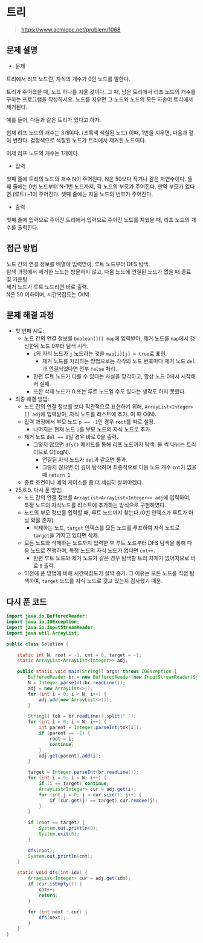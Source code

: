 # 트리

> https://www.acmicpc.net/problem/1068

## 문제 설명

- 문제

트리에서 리프 노드란, 자식의 개수가 0인 노드를 말한다.

트리가 주어졌을 때, 노드 하나를 지울 것이다. 그 때, 남은 트리에서 리프 노드의 개수를 구하는 프로그램을 작성하시오. 노드를 지우면 그 노드와 노드의 모든 자손이 트리에서 제거된다.

예를 들어, 다음과 같은 트리가 있다고 하자.

현재 리프 노드의 개수는 3개이다. (초록색 색칠된 노드) 이때, 1번을 지우면, 다음과 같이 변한다. 검정색으로 색칠된 노드가 트리에서 제거된 노드이다.

이제 리프 노드의 개수는 1개이다.

- 입력

첫째 줄에 트리의 노드의 개수 N이 주어진다. N은 50보다 작거나 같은 자연수이다. 둘째 줄에는 0번 노드부터 N-1번 노드까지, 각 노드의 부모가 주어진다. 만약 부모가 없다면 (루트) -1이 주어진다. 셋째
줄에는 지울 노드의 번호가 주어진다.

- 출력

첫째 줄에 입력으로 주어진 트리에서 입력으로 주어진 노드를 지웠을 때, 리프 노드의 개수를 출력한다.

## 접근 방법

노드 간의 연결 정보를 배열에 입력받아, 루트 노드부터 DFS 탐색.     
탐색 과정에서 제거한 노드는 방문하지 않고, 다음 노드에 연결된 노드가 없을 때 종료 및 카운팅.  
제거 노드가 루트 노드라면 바로 출력.  
N은 50 이하이며, 시간복잡도는 O(N).

## 문제 해결 과정

- 첫 번째 시도:
    - 노드 간의 연결 정보를 `boolean[][] map`에 입력받아, 제거 노드를 `map`에서 갱신한뒤 노드 0부터 탐색 시작.
        - `i`의 자식 노드가 `j` 노드라는 것을 `map[i][j] = true`로 표현.
            - 제거 노드를 처리하는 방법으로는 각각의 노드 번호마다 제거 노드 `del`과 연결되었다면 전부 `false` 처리.
        - 한편 루트 노드가 다를 수 있다는 사실을 망각하고, 항상 노드 0에서 시작해서 실패.
        - 또한 삭제 노드가 0 또는 루트 노드일 수도 있다는 생각도 하지 못했다.
- 최종 해결 방법:
    - 노드 간의 연결 정보를 보다 직관적으로 표현하기 위해, `ArrayList<Integer>[] adj`에 입력받아, 자식 노드를 리스트에 추가. 이 때 O(N).
    - 입력 과정에서 부모 노드 `p == -1`인 경우 `root`를 따로 설정.
        - 나머지는 현재 노드 `i`를 부모 노드의 자식 노드로 추가.
    - 제거 노드 `del == 0`일 경우 바로 0을 출력.
        - 그렇지 않으면 `dfs()` 메서드를 통해 리프 노드까지 탐색. 둘 씩 나뉘는 트리이므로 O(logN).
            - 연결된 자식 노드가 `del`과 같으면 통과.
            - 그렇지 않으면 더 깊이 탐색하며 최종적으로 다음 노드 개수 `cnt`가 없을 때 `return 1`
    - 종료 조건이나 예외 케이스를 좀 더 세심히 살펴야겠다.
- 25.8.9. 다시 푼 방법:
    - 노드 간의 연결 정보를 `ArrayList<ArrayList<Integer>> adj`에 입력하여, 특정 노드의 자식노드를 리스트에 추가하는 방식으로 구현하였다.
    - 노드의 부모 정보를 입력할 때, 루트 노드까지 찾는다.(0번 인덱스가 루트가 아닐 확률 존재)
        - 삭제하는 노드, `target` 인덱스를 모든 노드를 루프하여 자식 노드로 `target`을 가지고 있다면 삭제.
    - 모든 노드와 삭제하는 노드까지 입력한 후 루트 노드부터 DFS 탐색을 통해 다음 노드로 진행하며, 특정 노드의 자식 노드가 없다면 `cnt++`.
        - 한편 루트 노드와 제거 노드가 같은 경우 탐색할 트리 자체가 없어지므로 바로 `0` 출력.
    - 이전에 푼 방법에 비해 시간복잡도가 살짝 증가. 그 이유는 모든 노드를 직접 탐색하여, `target` 노드를 자식 노드로 갖고 있는지 검사했기 때문.

## 다시 푼 코드

```java
import java.io.BufferedReader;
import java.io.IOException;
import java.io.InputStreamReader;
import java.util.ArrayList;

public class Solution {

    static int N, root = -1, cnt = 0, target = -1;
    static ArrayList<ArrayList<Integer>> adj;

    public static void main(String[] args) throws IOException {
        BufferedReader br = new BufferedReader(new InputStreamReader(System.in));
        N = Integer.parseInt(br.readLine());
        adj = new ArrayList<>();
        for (int i = 0; i < N; i++) {
            adj.add(new ArrayList<>());
        }

        String[] tok = br.readLine().split(" ");
        for (int i = 0; i < N; i++) {
            int parent = Integer.parseInt(tok[i]);
            if (parent == -1) {
                root = i;
                continue;
            }
            adj.get(parent).add(i);
        }

        target = Integer.parseInt(br.readLine());
        for (int i = 0; i < N; i++) {
            if (i == target) continue;
            ArrayList<Integer> cur = adj.get(i);
            for (int j = 0; j < cur.size(); j++) {
                if (cur.get(j) == target) cur.remove(j);
            }
        }

        if (root == target) {
            System.out.println(0);
            System.exit(0);
        }

        dfs(root);
        System.out.println(cnt);
    }

    static void dfs(int idx) {
        ArrayList<Integer> cur = adj.get(idx);
        if (cur.isEmpty()) {
            cnt++;
            return;
        }

        for (int next : cur) {
            dfs(next);
        }
    }
}
```